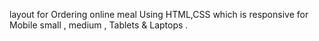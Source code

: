 layout for Ordering online meal Using HTML,CSS which is responsive for Mobile small , medium , Tablets & Laptops  .
